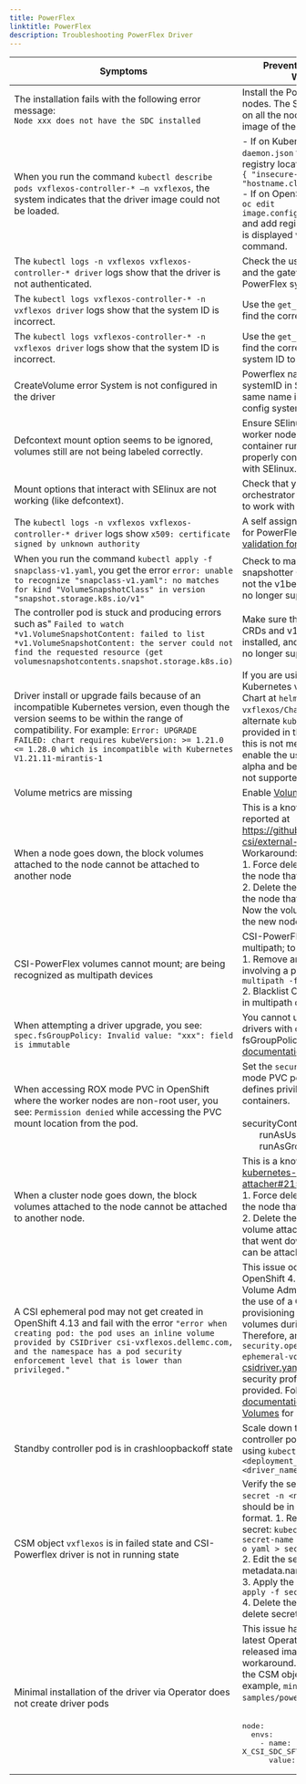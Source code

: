 ```yaml
---
title: PowerFlex 
linktitle: PowerFlex 
description: Troubleshooting PowerFlex Driver
---
```


<div class="tdleft">

| Symptoms                                                                                                                                                                                                                                                                                            | Prevention, Resolution or Workaround                                                                                                                                                                                                                                                                                                                                                                                                                                                                                                                                                                                                                                                            |
|-----------------------------------------------------------------------------------------------------------------------------------------------------------------------------------------------------------------------------------------------------------------------------------------------------|-------------------------------------------------------------------------------------------------------------------------------------------------------------------------------------------------------------------------------------------------------------------------------------------------------------------------------------------------------------------------------------------------------------------------------------------------------------------------------------------------------------------------------------------------------------------------------------------------------------------------------------------------------------------------------------------------|
| The installation fails with the following error message: <br />```Node xxx does not have the SDC installed```                                                                                                                                                                                       | Install the PowerFlex SDC on listed nodes. The SDC must be installed on all the nodes that need to pull an image of the driver.                                                                                                                                                                                                                                                                                                                                                                                                                                                                                                                                                                 |
| When you run the command `kubectl describe pods vxflexos-controller-* –n vxflexos`, the system indicates that the driver image could not be loaded.                                                                                                                                                 | - If on Kubernetes, edit the `daemon.json` file found in the registry location and add <br />```{ "insecure-registries" :[ "hostname.cloudapp.net:5000" ] }```<br />- If on OpenShift, run the command `oc edit image.config.openshift.io/cluster` and add registries to yaml file that is displayed when you run the command.                                                                                                                                                                                                                                                                                                                                                                  |
| The `kubectl logs -n vxflexos vxflexos-controller-* driver` logs show that the driver is not authenticated.                                                                                                                                                                                         | Check the username, password, and the gateway IP address for the PowerFlex system.                                                                                                                                                                                                                                                                                                                                                                                                                                                                                                                                                                                                              |
| The `kubectl logs vxflexos-controller-* -n vxflexos driver` logs show that the system ID is incorrect.                                                                                                                                                                                              | Use the `get_vxflexos_info.sh` to find the correct system ID.                                                                                                                                                                                                                                                                                                                                                                                                                                                                                                                                                                                                                                   |
| The `kubectl logs vxflexos-controller-* -n vxflexos driver` logs show that the system ID is incorrect.                                                                                                                                                                                              | Use the `get_vxflexos_info.sh` to find the correct system ID. Add the system ID to `myvalues.yaml` script.                                                                                                                                                                                                                                                                                                                                                                                                                                                                                                                                                                                      |
| CreateVolume error System <Name> is not configured in the driver                                                                                                                                                                                                                                    | Powerflex name if used for systemID in StorageClass ensure same name is also used in array config systemID                                                                                                                                                                                                                                                                                                                                                                                                                                                                                                                                                                                      |  
| Defcontext mount option seems to be ignored, volumes still are not being labeled correctly.                                                                                                                                                                                                         | Ensure SElinux is enabled on a worker node, and ensure your container run time manager is properly configured to be utilized with SElinux.                                                                                                                                                                                                                                                                                                                                                                                                                                                                                                                                                      |
| Mount options that interact with SElinux are not working (like defcontext).                                                                                                                                                                                                                         | Check that your container orchestrator is properly configured to work with SElinux.                                                                                                                                                                                                                                                                                                                                                                                                                                                                                                                                                                                                             |
| The `kubectl logs -n vxflexos vxflexos-controller-* driver` logs show `x509: certificate signed by unknown authority`                                                                                                                                                                               | A self assigned certificate is used for PowerFlex array. See [certificate validation for PowerFlex Gateway](docs/getting-started/installation/kubernetes/powerflex/helm/#certificate-validation-for-powerflex-gateway-rest-api-calls)                                                                                                                                                                                                                                                                                                                                                                                                                                                           |
| When you run the command `kubectl apply -f snapclass-v1.yaml`, you get the error `error: unable to recognize "snapclass-v1.yaml": no matches for kind "VolumeSnapshotClass" in version "snapshot.storage.k8s.io/v1"`                                                                                | Check to make sure that the v1 snapshotter CRDs are installed, and not the v1beta1 CRDs, which are no longer supported.                                                                                                                                                                                                                                                                                                                                                                                                                                                                                                                                                                         |
| The controller pod is stuck and producing errors such as" `Failed to watch *v1.VolumeSnapshotContent: failed to list *v1.VolumeSnapshotContent: the server could not find the requested resource (get volumesnapshotcontents.snapshot.storage.k8s.io)`                                              | Make sure that v1 snapshotter CRDs and v1 snapclass are installed, and not v1beta1, which is no longer supported.                                                                                                                                                                                                                                                                                                                                                                                                                                                                                                                                                                               |
| Driver install or upgrade fails because of an incompatible Kubernetes version, even though the version seems to be within the range of compatibility. For example: `Error: UPGRADE FAILED: chart requires kubeVersion: >= 1.21.0 <= 1.28.0 which is incompatible with Kubernetes V1.21.11-mirantis-1` | If you are using an extended Kubernetes version, see the helm Chart at `helm/csi-vxflexos/Chart.yaml` and use the alternate `kubeVersion` check that is provided in the comments. Note: this is not meant to be used to enable the use of pre-release alpha and beta versions, which is not supported.                                                                                                                                                                                                                                                                                                                                                                                          |
| Volume metrics are missing                                                                                                                                                                                                                                                                          | Enable [Volume Health Monitoring](docs/concepts/csidriver/features/powerflex#volume-health-monitoring)                                                                                                                                                                                                                                                                                                                                                                                                                                                                                                                                                                                          |
| When a node goes down, the block volumes attached to the node cannot be attached to another node                                                                                                                                                                                                    | This is a known issue and has been reported at https://github.com/kubernetes-csi/external-attacher/issues/215. Workaround: <br /> 1. Force delete the pod running on the node that went down <br /> 2. Delete the volumeattachment to the node that went down. <br /> Now the volume can be attached to the new node.                                                                                                                                                                                                                                                                                                                                                                           |
| CSI-PowerFlex volumes cannot mount; are being recognized as multipath devices                                                                                                                                                                                                                       | CSI-PowerFlex does not support multipath; to fix: <br/> 1. Remove any multipath mapping involving a powerflex volume with `multipath -f <powerflex volume>` <br/> 2. Blacklist CSI-PowerFlex volumes in multipath config file                                                                                                                                                                                                                                                                                                                                                                                                                                                                   |
 | When attempting a driver upgrade, you see: ```spec.fsGroupPolicy: Invalid value: "xxx": field is immutable```                                                                                                                                                                                       | You cannot upgrade between drivers with different fsGroupPolicies. See [upgrade documentation](docs/getting-started/upgrade/kubernetes/powerflex/helm) for more details                                                                                                                                                                                                                                                                                                                                                                                                                                                                                                                         | 
 | When accessing ROX mode PVC in OpenShift where the worker nodes are non-root user, you see: ```Permission denied``` while accessing the PVC mount location from the pod.                                                                                                                            | Set the ```securityContext``` for ROX mode PVC pod as below, as it defines privileges for the pods or containers.<br/><br/>securityContext:<br/>&nbsp;&nbsp;&nbsp;&nbsp;&nbsp;&nbsp;&nbsp;runAsUser: 0<br/>&nbsp;&nbsp;&nbsp;&nbsp;&nbsp;&nbsp;&nbsp;runAsGroup: 0                                                                                                                                                                                                                                                                                                                                                                                                                              |
| When a cluster node goes down, the block volumes attached to the node cannot be attached to another node.                                                                                                                                                                                           | This is a known issue reported at [kubernetes-csi/external-attacher#215](https://github.com/kubernetes-csi/external-attacher/issues/215). Workaround: <br/> 1. Force delete the pod running on the node that went down. <br/> 2. Delete the pod's persistent volume attachment on the node that went down. Now the volume can be attached to the new node.                                                                                                                                                                                                                                                                                                                                      
 A CSI ephemeral pod may not get created in OpenShift 4.13 and fail with the error `"error when creating pod: the pod uses an inline volume provided by CSIDriver csi-vxflexos.dellemc.com, and the namespace has a pod security enforcement level that is lower than privileged."`                  | This issue occurs because OpenShift 4.13 introduced the CSI Volume Admission plugin to restrict the use of a CSI driver capable of provisioning CSI ephemeral volumes during pod admission. Therefore, an additional label `security.openshift.io/csi-ephemeral-volume-profile` in [csidriver.yaml](https://github.com/dell/helm-charts/blob/csi-vxflexos-2.8.0/charts/csi-vxflexos/templates/csidriver.yaml) file with the required security profile value should be provided. Follow [OpenShift 4.13 documentation for CSI Ephemeral Volumes](https://docs.openshift.com/container-platform/4.13/storage/container_storage_interface/ephemeral-storage-csi-inline.html) for more information. |
| Standby controller pod is in crashloopbackoff state                                                                                                                                                                                                                                                 | Scale down the replica count of the controller pod's deployment to 1 using ```kubectl scale deployment <deployment_name> --replicas=1 -n <driver_namespace>```                                                                                                                                                                                                                                                                                                                                                                                                                                                                                                                                  |
| CSM object `vxflexos` is in failed state and CSI-Powerflex driver is not in running state                                                                                                                                                                                                           | Verify the secret name: `kubectl get secret -n <namespace_name>` it should be in `<CR-name>-config` format. 1. Retrieve the existing secret: `kubectl get secret old-secret-name -n <namespace_name> -o yaml > secret.yaml` <br> 2. Edit the secret.yaml file: Change metadata.name to <CR-name>-Config <br> 3. Apply the new secret: `kubectl apply -f secret.yaml` <br> 4. Delete the old secret: kubectl delete secret old-secret-name                                                                                                                                                                                                                                                       |
| Minimal installation of the driver via Operator does not create driver pods | <div style="text-align: left">This issue has been resolved in the latest Operator image, but if using a released image, there is a workaround. Add the following to the CSM object manifest YAML (for example, `minimal-samples/powerflex_v2140.yaml`) file: <br><br><pre>node:<br>  envs:<br>    - name: X_CSI_SDC_SFTP_REPO_ENABLED<br>      value: "false"</pre></div>                                                                                                                                                                                                                                                                                                                       |
>
</div>
